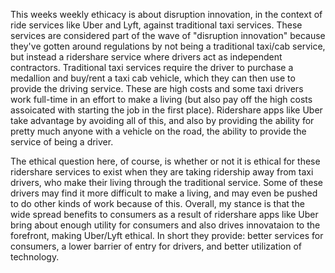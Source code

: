 This weeks weekly ethicacy is about disruption innovation, in the context of ride services like Uber and Lyft, against traditional taxi services. These services are considered part of the wave of "disruption innovation" because they've gotten around regulations by not being a traditional taxi/cab service, but instead a ridershare service where drivers act as independent contractors. Traditional taxi services require the driver to purchase a medallion and buy/rent a taxi cab vehicle, which they can then use to provide the driving service. These are high costs and some taxi drivers work full-time in an effort to make a living (but also pay off the high costs assoicated with starting the job in the first place). Ridershare apps like Uber take advantage by avoiding all of this, and also by providing the ability for pretty much anyone with a vehicle on the road, the ability to provide the service of being a driver.

The ethical question here, of course, is whether or not it is ethical for these ridershare services to exist when they are taking ridership away from taxi drivers, who make their living through the traditional service. Some of these drivers may find it more difficult to make a living, and may even be pushed to do other kinds of work because of this. Overall, my stance is that the wide spread benefits to consumers as a result of ridershare apps like Uber bring about enough utility for consumers and also drives innovataion to the forefront, making Uber/Lyft ethical. In short they provide: better services for consumers, a lower barrier of entry for drivers, and better utilization of technology. 
